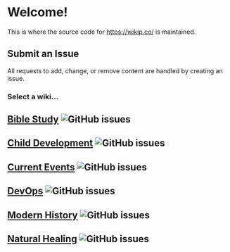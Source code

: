 # Welcome!

This is where the source code for https://wikip.co/ is maintained.

## Submit an Issue

All requests to add, change, or remove content are handled by creating an issue.

### Select a wiki...

## [Bible Study](https://github.com/wikip-co/bible-study_source/issues) ![GitHub issues](https://img.shields.io/github/issues/wikip-co/bible-study_source?style=flat-square)

## [Child Development](https://github.com/wikip-co/child-development_source/issues) ![GitHub issues](https://img.shields.io/github/issues/wikip-co/child-development_source?style=flat-square)

## [Current Events](https://github.com/wikip-co/current-events_source/issues) ![GitHub issues](https://img.shields.io/github/issues/wikip-co/current-events_source?style=flat-square)

## [DevOps](https://github.com/wikip-co/devops_source/issues) ![GitHub issues](https://img.shields.io/github/issues/wikip-co/devops_source?style=flat-square)

## [Modern History](https://github.com/wikip-co/modern-history_source/issues) ![GitHub issues](https://img.shields.io/github/issues/wikip-co/modern-history_source?style=flat-square)

## [Natural Healing](https://github.com/wikip-co/natural-healing_source/issues) ![GitHub issues](https://img.shields.io/github/issues/wikip-co/natural-healing_source?style=flat-square)
